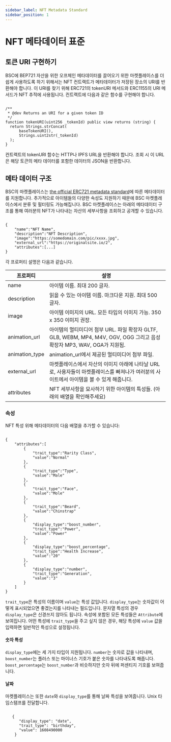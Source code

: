 ```yaml
---
sidebar_label: NFT Metadata Standard
sidebar_position: 1
---
```

# NFT 메타데이터 표준

## 토큰 URI 구현하기

BSC에 BEP721 자산을 위한 오프체인 메타데이터를 끌어오기 위한 마켓플레이스를 더 쉽게 사용하도록 하기 위해서는 NFT 컨트랙트가 메타데이터가 저장된 장소의 URI를 반환해야 합니다. 이 URI를 찾기 위해 ERC721의 tokenURI 메서드와 ERC1155의 URI 메서드가 NFT 추적에 사용됩니다. 컨트랙트에 다음과 같은 함수를 구현해야 합니다.

```

/**
 * @dev Returns an URI for a given token ID
 */
function tokenURI(uint256 _tokenId) public view returns (string) {
  return Strings.strConcat(
      baseTokenURI(),
      Strings.uint2str(_tokenId)
  );
}

```

컨트랙트의 tokenURI 함수는 HTTP나 IPFS URL을 반환해야 합니다. 조회 시 이 URL은 해당 토큰의 메타 데이터를 포함한 데이터의 JSON을 반환합니다.

## 메타 데이터 구조

BSC의 마켓플레이스는 [the official ERC721 metadata standard](https://github.com/ethereum/EIPs/blob/master/EIPS/eip-721.md)에 따른 메타데이터를 지원합니다. 추가적으로 아이템들의 다양한 속성도 지원하기 때문에 BSC 마켓플레이스에서 분류 및 필터링도 가능해집니다.
BSC 마켓플레이스는 아래의 메타데이터 구조를 통해 여러분의 NFT가 나타내는 자산의 세부사항을 조회하고 공개할 수 있습니다.

```

{
    "name":"NFT Name",
    "description":"NFT Description",
    "image":"https://somedomain.com/pic/xxxx.jpg",
    "external_url":"https://originalsite.io/2",
    "attributes":[...]
}

```

각 프로퍼티 설명은 다음과 같습니다.

| 프로퍼티         | 설명                                                                                                                                                                                  |
|------------------|----------------------------------------------------------------------------------------------------------------------------------------------------------------------------------------------|
|     name         | 아이템 이름. 최대 200 글자.                                                                                                                                                        |
| description      | 읽을 수 있는 아이템 이름. 마크다운 지원. 최대 500 글자.                                                                                                         |
| image            | 아이템 이미지의 URL. 모든 타입의 이미지 가능. 350 x 350 이미지 권장.                                                                             |
| animation_url    | 아이템의 멀티미디어 첨부 URL. 파일 확장자 GLTF, GLB, WEBM, MP4, M4V, OGV, OGG 그리고 음성 확장자 MP3, WAV, OGA가 지원됨. |
| animation_type   | animation_url에서 제공된 멀티미디어 첨부 파일.                                                   |
| external_url     | 마켓플레이스에서 자산의 이미지 아래에 나타날 URL로, 사용자들이 마켓플레이스를 빠져나가 여러분의 사이트에서 아이템을 볼 수 있게 해줍니다.                                    |
| attributes       | NFT 세부사항을 묘사하기 위한 아이템의 특성들. (아래의 배열을 확인해주세요)                                                                                                   |

### 속성
NFT 특성 위해 메타데이터의 다음 배열을 추가할 수 있습니다: 

```

{
    "attributes":[
        {
            "trait_type":"Rarity Class",
            "value":"Normal"
        },
        {
            "trait_type":"Type",
            "value":"Male"
        },
        {
            "trait_type":"Face",
            "value":"Mole"
        },
        {
            "trait_type":"Beard",
            "value":"Chinstrap"
        },
        {
            "display_type":"boost_number",
            "trait_type":"Power",
            "value":"Power"
        },
        {
            "display_type":"boost_percentage",
            "trait_type":"Health Increase",
            "value":"20"
        },
        {
            "display_type":"number",
            "trait_type":"Generation",
            "value":"3"
        }
    ]
}

```

`trait_type`은 특성의 이름이며 `value`는 특성 값입니다. `display_type`는 숫자값이 어떻게 표시되었으면 좋겠는지를 나타내는 필드입니다. 문자열 특성의 경우 `display_type`은 신경쓰지 않아도 됩니다. 속성에 포함된 모든 특성들은 `Attribute`에 보여집니다.
어떤 특성에 `trait_type`을 주고 싶지 않은 경우, 해당 특성에 `value` 값을 입력하면 일반적인 특성으로 설정됩니다.

#### 숫자 특성
`display_type`에는 세 가지 타입이 지원됩니다. `number`는 숫자로 값을 나타내며, `boost_number`는 플러스 또는 마이너스 기호가 붙은 숫자를 나타내도록 해줍니다. `boost_percentage`는 `boost_number`과 비슷하지만 숫자 뒤에 퍼센티지 기호를 보여줍니다.

#### 날짜
마켓플레이스는 또한 `date`와 `display_type`를 통해 날짜 특성을 보여줍니다. Unix 타임스탬프를 전달합니다.

```

   {
      "display_type": "date", 
      "trait_type": "birthday", 
      "value": 1608490000
    }
    
```